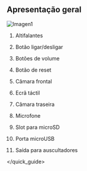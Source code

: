 ## Apresentação geral

![Imagen1](http://static.energysistem.com/images/manuals/42800/58b00f724b41e.jpg)

1. Altifalantes

2. Botão ligar/desligar

3. Botões de volume

4. Botão de reset

5. Câmara frontal

6. Ecrã táctil

7. Câmara traseira

8. Microfone

9. Slot para microSD

10. Porta microUSB

11. Saída para auscultadores

</quick_guide>

